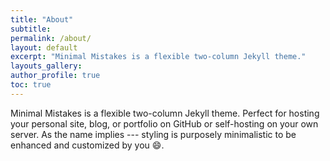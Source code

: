 ```yaml
---
title: "About"
subtitle:
permalink: /about/
layout: default
excerpt: "Minimal Mistakes is a flexible two-column Jekyll theme."
layouts_gallery:
author_profile: true
toc: true
---
```





Minimal Mistakes is a flexible two-column Jekyll theme. Perfect for hosting your personal site, blog, or portfolio on GitHub or self-hosting on your own server. As the name implies --- styling is purposely minimalistic to be enhanced and customized by you :smile:.
